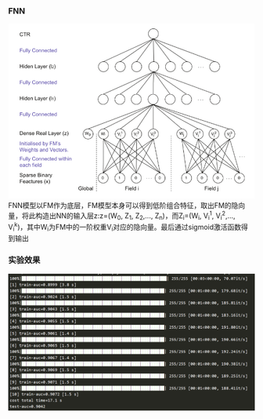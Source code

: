 ### FNN
![](https://github.com/wangru8080/Deep_CTR/blob/master/picture/FNN.png)  
FNN模型以FM作为底层，FM模型本身可以得到低阶组合特征，取出FM的隐向量，将此构造出NN的输入层z:z=(W<sub>0</sub>, Z<sub>1</sub>, Z<sub>2</sub>,..., Z<sub>n</sub>)，而Z<sub>i</sub>=(W<sub>i</sub>, V<sub>i</sub><sup>1</sup>, V<sub>i</sub><sup>2</sup>,..., V<sub>i</sub><sup>k</sup>)，其中W<sub>i</sub>为FM中的一阶权重V<sub>i</sub>对应的隐向量。最后通过sigmoid激活函数得到输出

### 实验效果
![](https://github.com/wangru8080/Deep_CTR/blob/master/picture/FNN_result.png)
